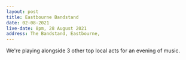 ```yaml
---
layout: post
title: Eastbourne Bandstand
date: 02-08-2021
live-date: 8pm, 28 August 2021
address: The Bandstand, Eastbourne, 
---
```


We're playing alongside 3 other top local acts for an evening of music. 